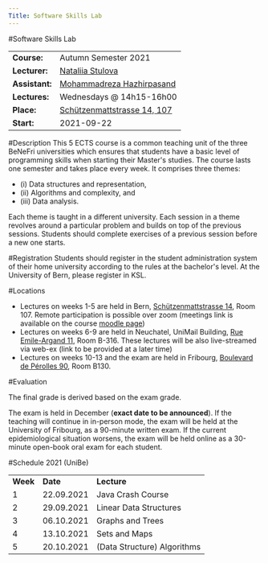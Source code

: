 ```yaml
---
Title: Software Skills Lab
---
```

#Software Skills Lab

| | |
|---|---|
|**Course:**|Autumn Semester 2021
|**Lecturer:**|[Nataliia Stulova](%base_url%/staff/Nataliia-Stulova)
|**Assistant:**|[Mohammadreza Hazhirpasand](%base_url%/staff/MohammadrezaHazhirpasand)
|**Lectures:**|Wednesdays @ 14h15-16h00
|**Place:**|[Schützenmattstrasse 14, 107](%base_url%/contact/maps)
|**Start:**|2021-09-22


#Description
This 5 ECTS course is a common teaching unit of the three BeNeFri universities which ensures that students have a basic level of programming skills when starting their Master's studies. The course lasts one semester and takes place every week. It comprises three themes:

-  (i) Data structures and representation,
-  (ii) Algorithms and complexity, and
-  (iii) Data analysis.

Each theme is taught in a different university. Each session in a theme revolves around a particular problem and builds on top of the previous sessions. Students should complete exercises of a previous session before a new one starts. 

#Registration
Students should register in the student administration system of their home university according to the rules at the bachelor's level. At the University of Bern, please register in KSL.

#Locations


-  Lectures on weeks 1-5 are held in Bern, [Schützenmattstrasse 14](/contact/maps?_s=YB3O_hbhFkep2tbN&_k=t4PDv_ra&_n&18), Room 107. Remote participation is possible over zoom (meetings link is available on the course [moodle page](https://moodle.unine.ch/course/view.php?id=6845))
-  Lectures on weeks 6-9 are held in Neuchatel, UniMail Building, [Rue Emile-Argand 11](https://goo.gl/maps/53kT1mWwyEDcY3Ch9), Room B-316. These lectures will be also live-streamed via web-ex (link to be provided at a later time)
-  Lectures on weeks 10-13 and the exam are held in Fribourg, [Boulevard de Pérolles 90](https://goo.gl/maps/KfvqLjn3awewFnT96), Room B130.

#Evaluation

The final grade is derived based on the exam grade.

The exam is held in December (**exact date to be announced**). If the teaching will continue in in-person mode, the exam will be held at the University of Fribourg, as a 90-minute written exam. If the current epidemiological situation worsens, the exam will be held online as a 30-minute open-book oral exam for each student.

#Schedule 2021 (UniBe)

| | | |
|---|---|---|
|**Week**	|	**Date**		|	**Lecture**
|	1	|	22.09.2021		|	Java Crash Course
|	2	|	29.09.2021	     	|	Linear Data Structures
|	3	|	06.10.2021		|	Graphs and Trees
|	4	|	13.10.2021		|	Sets and Maps
|	5	|	20.10.2021		|	(Data Structure) Algorithms
